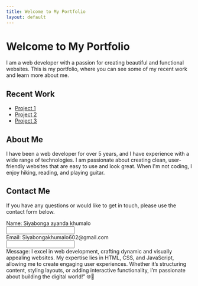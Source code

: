 ```yaml
---
title: Welcome to My Portfolio
layout: default
---
```


<h1>Welcome to My Portfolio</h1>
<p>I am a web developer with a passion for creating beautiful and functional websites. This is my portfolio, where you can see some of my recent work and learn more about me.</p>

<h2>Recent Work</h2>
<ul>
  <li><a href="/project1">Project 1</a></li>
  <li><a href="/project2">Project 2</a></li>
  <li><a href="/project3">Project 3</a></li>
</ul>

<h2>About Me</h2>
<p>I have been a web developer for over 5 years, and I have experience with a wide range of technologies. I am passionate about creating clean, user-friendly websites that are easy to use and look great. When I'm not coding, I enjoy hiking, reading, and playing guitar.</p>

<h2>Contact Me</h2>
<p>If you have any questions or would like to get in touch, please use the contact form below.</p>

<form action="/contact" method="post">
  <label for="name">Name: Siyabonga ayanda khumalo</label><br>
  <input type="text" id="name" name="name" required><br>
  <label for="email">Email: Siyabongakhumalo602@gmail.com</label><br>
  <input type="email" id="email" name="email" required><br>
  <label for="message">Message: I excel in web development, crafting dynamic and visually appealing websites. My expertise lies in HTML, CSS, and JavaScript, allowing me to create engaging user experiences. Whether it’s structuring content, styling layouts, or adding interactive functionality, I’m passionate about building the digital world!” 🌐🚀
